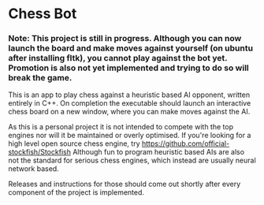 # Chess Bot

### Note: This project is still in progress. Although you can now launch the board and make moves against yourself (on ubuntu after installing fltk), you cannot play against the bot yet. Promotion is also not yet implemented and trying to do so will break the game.

This is an app to play chess against a heuristic based AI opponent, written entirely in C++. On completion the executable should launch an interactive chess board on a new window, where you can make moves against the AI.

As this is a personal project it is not intended to compete with the top engines nor will it be maintained or overly optimised. If you're looking for a high level open source chess engine, try https://github.com/official-stockfish/Stockfish
Although fun to program heuristic based AIs are also not the standard for serious chess engines, which instead are usually neural network based. 

Releases and instructions for those should come out shortly after every component of the project is implemented.